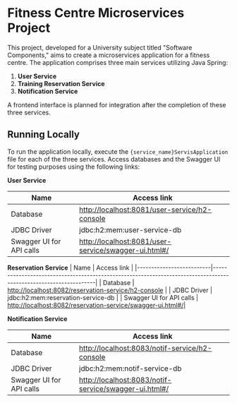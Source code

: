 # Fitness Centre Microservices Project

This project, developed for a University subject titled "Software Components," aims to create a microservices application for a fitness centre. The application comprises three main services utilizing Java Spring: <br>

1. **User Service**
2. **Training Reservation Service**
3. **Notification Service**

A frontend interface is planned for integration after the completion of these three services.

## Running Locally

To run the application locally, execute the `{service_name}ServisApplication` file for each of the three services. Access databases and the Swagger UI for testing purposes using the following links: <br>

**User Service**

| Name                     | Access link                                                                                                      |
|--------------------------|------------------------------------------------------------------------------------------------------------------|
| Database                 | [http://localhost:8081/user-service/h2-console](http://localhost:8081/user-service/h2-console)                   |
| JDBC Driver              | jdbc:h2:mem:user-service-db                                                                                      |
| Swagger UI for API calls | [http://localhost:8081/user-service/swagger-ui.html#/](http://localhost:8081/user-service/swagger-ui.html#/)     |

**Reservation Service**
| Name                     | Access link                                                                                                      |
|--------------------------|------------------------------------------------------------------------------------------------------------------|
| Database                 | [http://localhost:8082/reservation-service/h2-console](http://localhost:8082/reservation-service/h2-console)     |
| JDBC Driver              | jdbc:h2:mem:reservation-service-db                                                                               |
| Swagger UI for API calls | [http://localhost:8082/reservation-service/swagger-ui.html#/](http://localhost:8082/reservation-service/swagger-ui.html#/)|

**Notification Service**

| Name                     | Access link                                                                                                       |
|--------------------------|-------------------------------------------------------------------------------------------------------------------|
| Database                 | [http://localhost:8083/notif-service/h2-console](http://localhost:8083/notif-service/h2-console)                  |
| JDBC Driver              | jdbc:h2:mem:notif-service-db                                                                                      |
| Swagger UI for API calls | [http://localhost:8083/notif-service/swagger-ui.html#/](http://localhost:8083/notif-service/swagger-ui.html#/)    |
